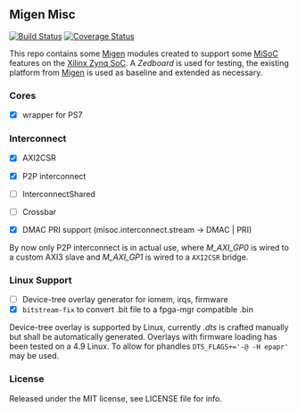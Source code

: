 ## Migen Misc

[![Build Status](https://travis-ci.org/peteut/migen-misc.svg)](
https://travis-ci.org/peteut/migen-misc)
[![Coverage Status](https://coveralls.io/repos/peteut/migen-misc/badge.svg)](
https://coveralls.io/r/peteut/migen-misc)

This repo contains some [Migen][] modules created to support some [MiSoC][] features
on the [Xilinx Zynq SoC][]. A *Zedboard* is used for testing, the existing
platform from [Migen][] is used as baseline and extended as necessary.

### Cores

- [x] wrapper for PS7

### Interconnect

- [x] AXI2CSR
- [x] P2P interconnect
- [ ] InterconnectShared
- [ ] Crossbar
- [x] DMAC PRI support (misoc.interconnect.stream -> DMAC | PRI)


By now only P2P interconnect is in actual use, where *M_AXI_GP0* is wired to a
custom AXI3 slave and *M_AXI_GP1* is wired to a `AXI2CSR` bridge.

### Linux Support

- [ ] Device-tree overlay generator for iomem, irqs, firmware
- [x] `bitstream-fix` to convert .bit file to a fpga-mgr compatible .bin

Device-tree overlay is supported by Linux, currently *.dts* is crafted manually
but shall be automatically generated.
Overlays with firmware loading has been tested on a 4.9 Linux.
To allow for phandles `DTS_FLAGS+='-@ -H epapr'` may be used.

### License

Released under the MIT license, see LICENSE file for info.

[Migen]: https://github.com/m-labs/migen
[MiSoC]: https://github.com/m-labs/misoc
[Xilinx Zynq SoC]: https://www.xilinx.com/products/silicon-devices/soc/zynq-7000.html

